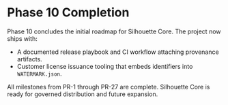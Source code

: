 # Phase 10 Completion

Phase 10 concludes the initial roadmap for Silhouette Core. The project now
ships with:

- A documented release playbook and CI workflow attaching provenance artifacts.
- Customer license issuance tooling that embeds identifiers into `WATERMARK.json`.

All milestones from PR-1 through PR-27 are complete. Silhouette Core is ready
for governed distribution and future expansion.
